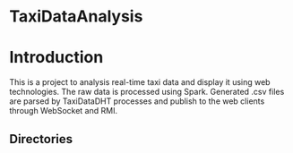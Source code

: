 # TaxiDataAnalysis

# Introduction

This is a project to analysis real-time taxi data and display it using web technologies. The raw data is processed using Spark. Generated .csv files are parsed by TaxiDataDHT processes and publish to the web clients through WebSocket and RMI.

## Directories

	


